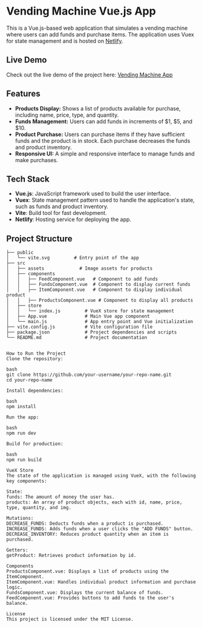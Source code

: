 # Vending Machine Vue.js App

This is a Vue.js-based web application that simulates a vending machine where users can add funds and purchase items. The application uses Vuex for state management and is hosted on [Netlify](https://zingy-puffpuff-1c267c.netlify.app/).

## Live Demo

Check out the live demo of the project here: [Vending Machine App](https://zingy-puffpuff-1c267c.netlify.app/)

## Features

- **Products Display:** Shows a list of products available for purchase, including name, price, type, and quantity.
- **Funds Management:** Users can add funds in increments of $1, $5, and $10.
- **Product Purchase:** Users can purchase items if they have sufficient funds and the product is in stock. Each purchase decreases the funds and product inventory.
- **Responsive UI:** A simple and responsive interface to manage funds and make purchases.

## Tech Stack

- **Vue.js**: JavaScript framework used to build the user interface.
- **Vuex**: State management pattern used to handle the application's state, such as funds and product inventory.
- **Vite**: Build tool for fast development.
- **Netlify**: Hosting service for deploying the app.

## Project Structure

```plaintext
├── public
│   └── vite.svg         # Entry point of the app
├── src
│   ├── assets             # Image assets for products
│   ├── components
│   │   ├── FeedComponent.vue   # Component to add funds
│   │   ├── FundsComponent.vue  # Component to display current funds
│   │   ├── ItemComponent.vue   # Component to display individual product
│   │   ├── ProductsComponent.vue # Component to display all products
│   ├── store
│   │   └── index.js         # VueX store for state management
│   ├── App.vue              # Main Vue app component
│   └── main.js              # App entry point and Vue initialization
├── vite.config.js           # Vite configuration file
├── package.json             # Project dependencies and scripts
└── README.md                # Project documentation


How to Run the Project
Clone the repository:

bash
git clone https://github.com/your-username/your-repo-name.git
cd your-repo-name

Install dependencies:

bash
npm install

Run the app:

bash
npm run dev

Build for production:

bash
npm run build

VueX Store
The state of the application is managed using VueX, with the following key components:

State:
funds: The amount of money the user has.
products: An array of product objects, each with id, name, price, type, quantity, and img.

Mutations:
DECREASE_FUNDS: Deducts funds when a product is purchased.
INCREASE_FUNDS: Adds funds when a user clicks the "ADD FUNDS" button.
DECREASE_INVENTORY: Reduces product quantity when an item is purchased.

Getters:
getProduct: Retrieves product information by id.

Components
ProductsComponent.vue: Displays a list of products using the ItemComponent.
ItemComponent.vue: Handles individual product information and purchase logic.
FundsComponent.vue: Displays the current balance of funds.
FeedComponent.vue: Provides buttons to add funds to the user's balance.

License
This project is licensed under the MIT License.
